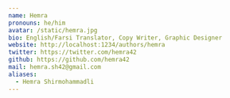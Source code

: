 ```yaml
---
name: Hemra
pronouns: he/him
avatar: /static/hemra.jpg
bio: English/Farsi Translator, Copy Writer, Graphic Designer
website: http://localhost:1234/authors/hemra
twitter: https://twitter.com/hemra42
github: https://github.com/hemra42
mail: hemra.sh42@gmail.com
aliases:
  - Hemra Shirmohammadli
---
```

